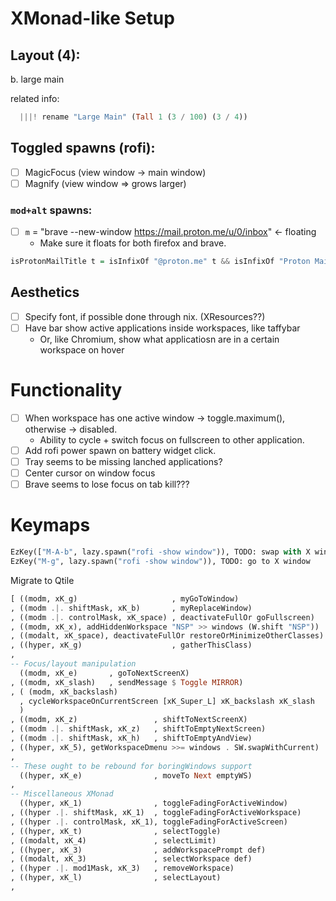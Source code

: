 # XMonad-like Setup
## Layout (4):
b. large main

related info:
```haskell 
  |||! rename "Large Main" (Tall 1 (3 / 100) (3 / 4))
```

## Toggled spawns (rofi):
- [ ] MagicFocus (view window -> main window)
- [ ] Magnify (view window => grows larger)

### `mod+alt` spawns:
- [ ] `m` = "brave --new-window https://mail.proton.me/u/0/inbox" <- floating
    - Make sure it floats for both firefox and brave.

```haskell
isProtonMailTitle t = isInfixOf "@proton.me" t && isInfixOf "Proton Mail" t
```

## Aesthetics
- [ ] Specify font, if possible done through nix. (XResources??)
- [ ] Have bar show active applications inside workspaces, like taffybar
    - Or, like Chromium, show what applicatiosn are in a certain workspace on
    hover

# Functionality
- [ ] When workspace has one active window -> toggle.maximum(), otherwise -> disabled.
    - Ability to cycle + switch focus on fullscreen to other application.
- [ ] Add rofi power spawn on battery widget click.
- [ ] Tray seems to be missing lanched applications?
- [ ] Center cursor on window focus
- [ ] Brave seems to lose focus on tab kill???

# Keymaps
```python
EzKey(["M-A-b", lazy.spawn("rofi -show window")), TODO: swap with X window
EzKey("M-g", lazy.spawn("rofi -show window")), TODO: go to X window
```

Migrate to Qtile
```haskell
[ ((modm, xK_g)                     , myGoToWindow)
, ((modm .|. shiftMask, xK_b)       , myReplaceWindow)
, ((modm .|. controlMask, xK_space) , deactivateFullOr goFullscreen)
, ((modm, xK_x), addHiddenWorkspace "NSP" >> windows (W.shift "NSP"))
, ((modalt, xK_space), deactivateFullOr restoreOrMinimizeOtherClasses)
, ((hyper, xK_g)                    , gatherThisClass)
,
-- Focus/layout manipulation
  ((modm, xK_e)       , goToNextScreenX)
, ((modm, xK_slash)   , sendMessage $ Toggle MIRROR)
, ( (modm, xK_backslash)
  , cycleWorkspaceOnCurrentScreen [xK_Super_L] xK_backslash xK_slash
  )
, ((modm, xK_z)                 , shiftToNextScreenX)
, ((modm .|. shiftMask, xK_z)   , shiftToEmptyNextScreen)
, ((modm .|. shiftMask, xK_h)   , shiftToEmptyAndView)
, ((hyper, xK_5), getWorkspaceDmenu >>= windows . SW.swapWithCurrent)
,
-- These ought to be rebound for boringWindows support
  ((hyper, xK_e)                , moveTo Next emptyWS)
,
-- Miscellaneous XMonad
  ((hyper, xK_1)                , toggleFadingForActiveWindow)
, ((hyper .|. shiftMask, xK_1)  , toggleFadingForActiveWorkspace)
, ((hyper .|. controlMask, xK_1), toggleFadingForActiveScreen)
, ((hyper, xK_t)                , selectToggle)
, ((modalt, xK_4)               , selectLimit)
, ((hyper, xK_3)                , addWorkspacePrompt def)
, ((modalt, xK_3)               , selectWorkspace def)
, ((hyper .|. mod1Mask, xK_3)   , removeWorkspace)
, ((hyper, xK_l)                , selectLayout)
,
```
